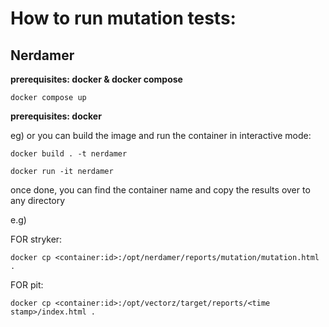 # How to run mutation tests:

## Nerdamer
**prerequisites: docker & docker compose**



`docker compose up`



**prerequisites: docker**


eg) or you can build the image and run the container in interactive mode:


`docker build . -t nerdamer`



`docker run -it nerdamer`


once done, you can find the container name and copy the results over to any directory 

e.g) 


FOR stryker:


`docker cp <container:id>:/opt/nerdamer/reports/mutation/mutation.html .`



FOR pit:


`docker cp <container:id>:/opt/vectorz/target/reports/<time stamp>/index.html .`


